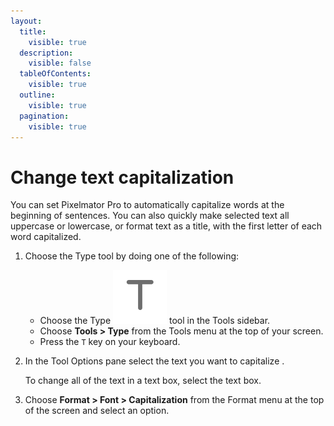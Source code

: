 ```yaml
---
layout:
  title:
    visible: true
  description:
    visible: false
  tableOfContents:
    visible: true
  outline:
    visible: true
  pagination:
    visible: true
---
```


# Change text capitalization

You can set Pixelmator Pro to automatically capitalize words at the beginning of sentences. You can also quickly make selected text all uppercase or lowercase, or format text as a title, with the first letter of each word capitalized.

1. Choose the Type tool by doing one of the following:
   * Choose the Type <img src="../.gitbook/assets/Type.png" alt="" data-size="line"> tool in the Tools sidebar.
   * Choose **Tools > Type** from the Tools menu at the top of your screen.
   * Press the `T` key on your keyboard.
2.  In the Tool Options pane select the text you want to capitalize .

    To change all of the text in a text box, select the text box.
3. Choose **Format > Font > Capitalization** from the Format menu at the top of the screen and select an option.
